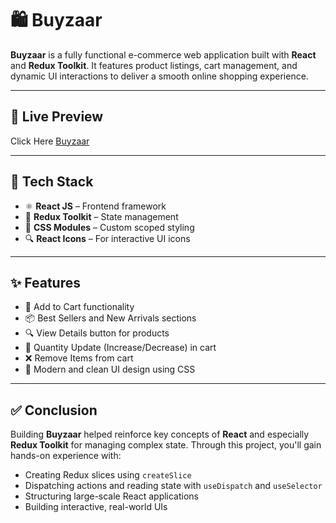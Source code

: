 # 🛍️ Buyzaar

**Buyzaar** is a fully functional e-commerce web application built with **React** and **Redux Toolkit**. It features product listings, cart management, and dynamic UI interactions to deliver a smooth online shopping experience.

---

## 🔴 Live Preview

Click Here [Buyzaar](https://buyzaar-react-redux.vercel.app/)  

---

## 🔧 Tech Stack

- ⚛️ **React JS** – Frontend framework  
- 🧠 **Redux Toolkit** – State management  
- 🎨 **CSS Modules** – Custom scoped styling  
- 🔍 **React Icons** – For interactive UI icons  

---

## ✨ Features

- 🛒 Add to Cart functionality  
- 📦 Best Sellers and New Arrivals sections  
- 🔍 View Details button for products  
- 🔄 Quantity Update (Increase/Decrease) in cart  
- ❌ Remove Items from cart  
- 🎨 Modern and clean UI design using CSS  

---

## ✅ Conclusion

Building **Buyzaar** helped reinforce key concepts of **React** and especially **Redux Toolkit** for managing complex state. Through this project, you'll gain hands-on experience with:

- Creating Redux slices using `createSlice`
- Dispatching actions and reading state with `useDispatch` and `useSelector`
- Structuring large-scale React applications
- Building interactive, real-world UIs




